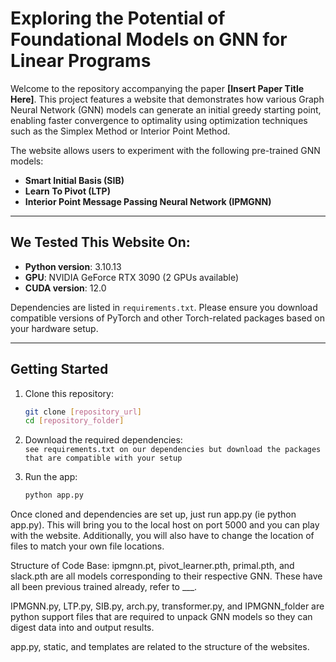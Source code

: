 # Exploring the Potential of Foundational Models on GNN for Linear Programs

Welcome to the repository accompanying the paper **[Insert Paper Title Here]**. This project features a website that demonstrates how various Graph Neural Network (GNN) models can generate an initial greedy starting point, enabling faster convergence to optimality using optimization techniques such as the Simplex Method or Interior Point Method.

The website allows users to experiment with the following pre-trained GNN models:

- **Smart Initial Basis (SIB)**
- **Learn To Pivot (LTP)**
- **Interior Point Message Passing Neural Network (IPMGNN)**

---

## We Tested This Website On:

- **Python version**: 3.10.13  
- **GPU**: NVIDIA GeForce RTX 3090 (2 GPUs available)  
- **CUDA version**: 12.0  

Dependencies are listed in `requirements.txt`. Please ensure you download compatible versions of PyTorch and other Torch-related packages based on your hardware setup.

---

## Getting Started

1. Clone this repository:
   ```bash
   git clone [repository_url]
   cd [repository_folder]

2. Download the required dependencies: \
   `see requirements.txt on our dependencies but download the packages that are compatible with your setup`

3. Run the app:
   ```bash
   python app.py

Once cloned and dependencies are set up, just run app.py (ie python app.py). This will bring you to the local host on port 5000 and you can play with the website. Additionally, you will also have to change the location of files to match your own file locations.

Structure of Code Base:
ipmgnn.pt, pivot_learner.pth, primal.pth, and slack.pth are all models corresponding to their respective GNN. These have all been previous trained already, refer to ___. 

IPMGNN.py, LTP.py, SIB.py, arch.py, transformer.py, and IPMGNN_folder are python support files that are required to unpack GNN models so they can digest data into and output results.

app.py, static, and templates are related to the structure of the websites. 
